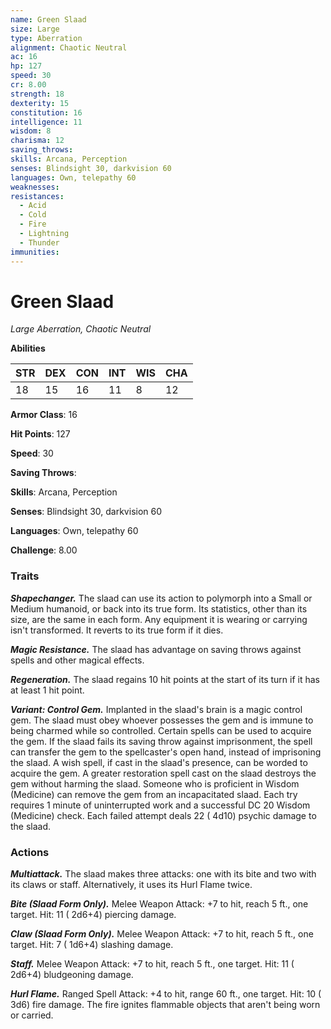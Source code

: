 ```yaml
---
name: Green Slaad
size: Large
type: Aberration
alignment: Chaotic Neutral
ac: 16
hp: 127
speed: 30
cr: 8.00
strength: 18
dexterity: 15
constitution: 16
intelligence: 11
wisdom: 8
charisma: 12
saving_throws: 
skills: Arcana, Perception
senses: Blindsight 30, darkvision 60
languages: Own, telepathy 60
weaknesses:
resistances:
  - Acid
  - Cold
  - Fire
  - Lightning
  - Thunder
immunities:
---
```


# Green Slaad

*Large Aberration, Chaotic Neutral*

**Abilities**

| STR | DEX | CON | INT | WIS | CHA |
| --- | --- | --- | --- | --- | --- |
| 18 | 15 | 16 | 11 | 8 | 12 |

**Armor Class**: 16

**Hit Points**: 127

**Speed**: 30

**Saving Throws**: 

**Skills**: Arcana, Perception

**Senses**: Blindsight 30, darkvision 60

**Languages**: Own, telepathy 60

**Challenge**: 8.00


### Traits
***Shapechanger.*** The slaad can use its action to polymorph into a Small or Medium humanoid, or back into its true form. Its statistics, other than its size, are the same in each form. Any equipment it is wearing or carrying isn't transformed. It reverts to its true form if it dies.

***Magic Resistance.*** The slaad has advantage on saving throws against spells and other magical effects.

***Regeneration.*** The slaad regains 10 hit points at the start of its turn if it has at least 1 hit point.

***Variant: Control Gem.*** Implanted in the slaad's brain is a magic control gem. The slaad must obey whoever possesses the gem and is immune to being charmed while so controlled. Certain spells can be used to acquire the gem. If the slaad fails its saving throw against imprisonment, the spell can transfer the gem to the spellcaster's open hand, instead of imprisoning the slaad. A wish spell, if cast in the slaad's presence, can be worded to acquire the gem. A greater restoration spell cast on the slaad destroys the gem without harming the slaad. Someone who is proficient in Wisdom (Medicine) can remove the gem from an incapacitated slaad. Each try requires 1 minute of uninterrupted work and a successful DC 20 Wisdom (Medicine) check. Each failed attempt deals 22 ( 4d10) psychic damage to the slaad.


### Actions
***Multiattack.*** The slaad makes three attacks: one with its bite and two with its claws or staff. Alternatively, it uses its Hurl Flame twice.

***Bite (Slaad Form Only).*** Melee Weapon Attack:  +7 to hit, reach 5 ft., one target. Hit: 11 ( 2d6+4) piercing damage.

***Claw (Slaad Form Only).*** Melee Weapon Attack:  +7 to hit, reach 5 ft., one target. Hit: 7 ( 1d6+4) slashing damage.

***Staff.*** Melee Weapon Attack:  +7 to hit, reach 5 ft., one target. Hit: 11 ( 2d6+4) bludgeoning damage.

***Hurl Flame.*** Ranged Spell Attack:  +4 to hit, range 60 ft., one target. Hit: 10 ( 3d6) fire damage. The fire ignites flammable objects that aren't being worn or carried.

